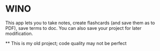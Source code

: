 # WINO
This app lets you to take notes, create flashcards (and save them as to PDF), save terms to doc. You can also save your project for later modification.


** This is my old project; code quality may not be perfect
